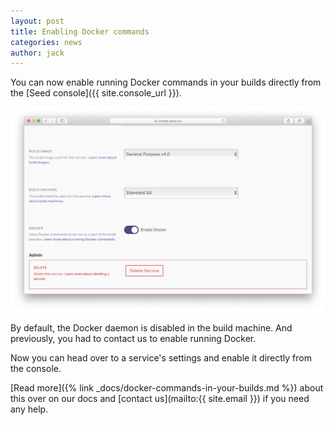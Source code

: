 ```yaml
---
layout: post
title: Enabling Docker commands
categories: news
author: jack
---
```


You can now enable running Docker commands in your builds directly from the [Seed console]({{ site.console_url }}).

![Enable Docker commands in Seed](/assets/blog/enabling-docker-commands/enable-docker-commands-in-seed.png)

By default, the Docker daemon is disabled in the build machine. And previously, you had to contact us to enable running Docker.

Now you can head over to a service's settings and enable it directly from the console.

[Read more]({% link _docs/docker-commands-in-your-builds.md %}) about this over on our docs and [contact us](mailto:{{ site.email }}) if you need any help.
